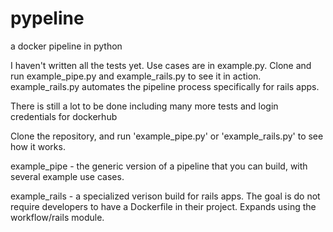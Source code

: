 # pypeline
a docker pipeline in python

I haven't written all the tests yet. Use cases are in example.py. Clone and run example_pipe.py and example_rails.py to see it in action.
example_rails.py automates the pipeline process specifically for rails apps.

There is still a lot to be done including many more tests and login credentials for dockerhub

Clone the repository, and run 'example_pipe.py' or 'example_rails.py' to see how it works. 

example_pipe - the generic version of a pipeline that you can build, with several example use cases.

example_rails - a specialized verison build for rails apps. The goal is do not require developers to have a Dockerfile in their project. Expands using the workflow/rails module.
